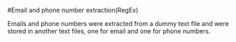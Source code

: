 #Email and phone number extraction(RegEx)

Emails and phone numbers were extracted from a dummy text file and were stored in another text files, one for email and one for phone numbers.
